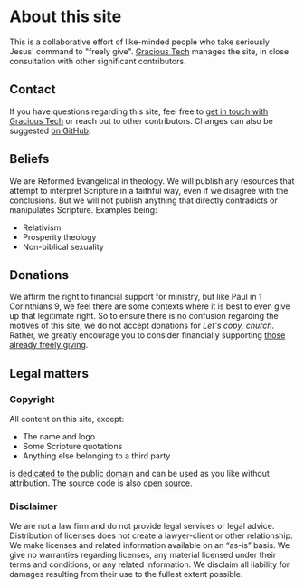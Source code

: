 
<script lang='ts' setup>
const email = ['info', 'copy.church'].join('@')
</script>


# About this site
This is a collaborative effort of like-minded people who take seriously Jesus' command to "freely give". [Gracious Tech](https://gracious.tech) manages the site, in close consultation with other significant contributors.

## Contact
If you have questions regarding this site, feel free to [get in touch with Gracious Tech](https://gracious.tech/support/) or reach out to other contributors. Changes can also be suggested [on GitHub](https://github.com/gracious-tech/copy.church/issues).

## Beliefs

We are Reformed Evangelical in theology. We will publish any resources that attempt to interpret Scripture in a faithful way, even if we disagree with the conclusions. But we will not publish anything that directly contradicts or manipulates Scripture. Examples being:
 * Relativism
 * Prosperity theology
 * Non-biblical sexuality


## Donations
We affirm the right to financial support for ministry, but like Paul in 1 Corinthians 9, we feel there are some contexts where it is best to even give up that legitimate right. So to ensure there is no confusion regarding the motives of this site, we do not accept donations for _Let's copy, church_. Rather, we greatly encourage you to consider financially supporting [those already freely giving](/join/).


## Legal matters

### Copyright
All content on this site, except:

 * The name and logo
 * Some Scripture quotations
 * Anything else belonging to a third party

is [dedicated to the public domain](/free/) and can be used as you like without attribution. The source code is also [open source](https://github.com/gracious-tech/copy.church).


### Disclaimer
We are not a law firm and do not provide legal services or legal advice. Distribution of licenses does not create a lawyer-client or other relationship. We make licenses and related information available on an “as-is” basis. We give no warranties regarding licenses, any material licensed under their terms and conditions, or any related information. We disclaim all liability for damages resulting from their use to the fullest extent possible.

